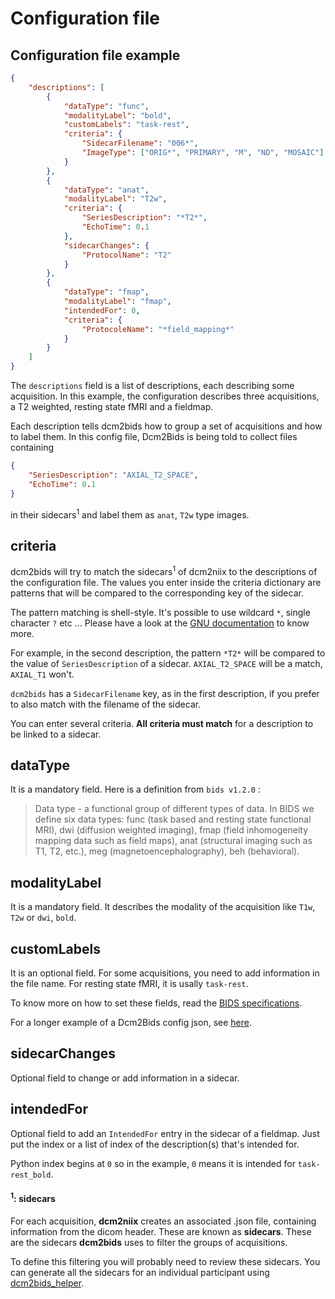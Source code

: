 # Configuration file

## Configuration file example

```json
{
    "descriptions": [
        {
            "dataType": "func",
            "modalityLabel": "bold",
            "customLabels": "task-rest",
            "criteria": {
                "SidecarFilename": "006*",
                "ImageType": ["ORIG*", "PRIMARY", "M", "ND", "MOSAIC"]
            }
        },
        {
            "dataType": "anat",
            "modalityLabel": "T2w",
            "criteria": {
                "SeriesDescription": "*T2*",
                "EchoTime": 0.1
            },
            "sidecarChanges": {
                "ProtocolName": "T2"
            }
        },
        {
            "dataType": "fmap",
            "modalityLabel": "fmap",
            "intendedFor": 0,
            "criteria": {
                "ProtocoleName": "*field_mapping*"
            }
        }
    ]
}
```

The `descriptions` field is a list of descriptions, each describing some acquisition. In this example, the configuration describes three acquisitions, a T2 weighted, resting state fMRI and a fieldmap.

Each description tells dcm2bids how to group a set of acquisitions and how to label them. In this config file, Dcm2Bids is being told to collect files containing

```json
{
    "SeriesDescription": "AXIAL_T2_SPACE",
    "EchoTime": 0.1
}
```

in their sidecars<sup>1</sup> and label them as `anat`, `T2w` type images.

## criteria

dcm2bids will try to match the sidecars<sup>1</sup> of dcm2niix to the descriptions of the configuration file. The values you enter inside the criteria dictionary are patterns that will be compared to the corresponding key of the sidecar.

The pattern matching is shell-style. It's possible to use wildcard `*`, single character `?` etc ... Please have a look at the [GNU documentation][gnu-pattern] to know more.

For example, in the second description, the pattern `*T2*` will be compared to the value of `SeriesDescription` of a sidecar. `AXIAL_T2_SPACE` will be a match, `AXIAL_T1` won't.

`dcm2bids` has a `SidecarFilename` key, as in the first description, if you prefer to also match with the filename of the sidecar.

You can enter several criteria. **All criteria must match** for a description to be linked to a sidecar.

## dataType

It is a mandatory field. Here is a definition from `bids v1.2.0` :

> Data type - a functional group of different types of data. In BIDS we define six data types: func (task based and resting state functional MRI), dwi (diffusion weighted imaging), fmap (field inhomogeneity mapping data such as field maps), anat (structural imaging such as T1, T2, etc.), meg (magnetoencephalography), beh (behavioral).

## modalityLabel

It is a mandatory field. It describes the modality of the acquisition like `T1w`, `T2w` or `dwi`, `bold`.

## customLabels

It is an optional field. For some acquisitions, you need to add information in the file name. For resting state fMRI, it is usally `task-rest`.

To know more on how to set these fields, read the [BIDS specifications][bids-spec].

For a longer example of a Dcm2Bids config json, see [here](https://github.com/unfmontreal/Dcm2Bids/blob/master/example/config.json).

## sidecarChanges

Optional field to change or add information in a sidecar.

## intendedFor

Optional field to add an `IntendedFor` entry in the sidecar of a fieldmap. Just put the index or a list of index of the description(s) that's intended for.

Python index begins at `0` so in the example, `0` means it is intended for `task-rest_bold`.

#### <sup>1</sup>: sidecars

For each acquisition, __dcm2niix__ creates an associated .json file, containing information from the dicom header. These are known as __sidecars__. These are the sidecars __dcm2bids__ uses to filter the groups of acquisitions.

To define this filtering you will probably need to review these sidecars. You can generate all the sidecars for an individual participant using [dcm2bids_helper](usage.md#tools).

[bids-spec]: https://bids-specification.readthedocs.io/en/stable/
[gnu-pattern]: https://www.gnu.org/software/bash/manual/html_node/Pattern-Matching.html
